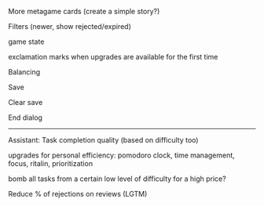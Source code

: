 
More metagame cards (create a simple story?)

Filters (newer, show rejected/expired)

game state

exclamation marks when upgrades are available for the first time

Balancing

Save

Clear save

End dialog

---

Assistant: Task completion quality (based on difficulty too)

upgrades for personal efficiency: pomodoro clock, time management, focus, ritalin, prioritization

bomb all tasks from a certain low level of difficulty for a high price?

Reduce % of rejections on reviews (LGTM)
